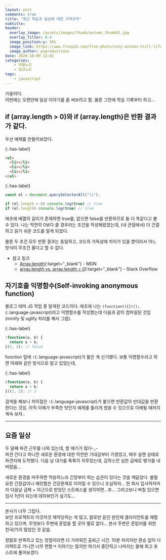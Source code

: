 ```yaml
---
layout: post
comments: true
title: "최근 학습과 일상에 대한 끄적끄적"
subtitle:
header:
  overlay_image: /assets/images/thumb/autumn_thumb01.jpg
  overlay_filter: 0.4
  image_position-y: 56%
  image_link: https://www.freepik.com/free-photo/cozy-autumn-still-life-with-cup-tea_10489106.htm
  image_author: pvproductions
date: 2020-10-09 13:02
categories:
    - 퍼블노트
    - 일상노트
tags:
    - javascript
---
```


가을이다.  
이번에는 오랜만에 일상 이야기를 좀 써보려고 함. 물론 그전에 학습 기록부터 하고...

## if (array.length > 0)와 if (array.length)은 반환 결과가 같다.

우선 예제를 만들어보았다.

{:.has-label}
```html
<ul>
  <li></li>
  <li></li>
  <li></li>
</ul>
```

{:.has-label}
```javascript
const el = document.querySelectorAll("li");

if (el.length > 0) console.log(true) // true
if (el.length) console.log(true) // true
```

애초에 배열의 길이가 존재하면 true를, 없으면 false를 반환하므로 둘 다 똑같다고 볼 수 있다. 나는 막연히 0보다 클 경우라는 조건을 작성해왔었는데, (내 관점에서) 더 간결하고 읽기 쉬운 코드를 알게 되었다.

물론 두 조건 모두 반환 결과는 동일하고, 코드의 가독성에 차이가 있을 뿐이라서 어느 방식이 무조건 옳다고 할 수 없다.

* 참고 링크
  * [Array.length](https://developer.mozilla.org/ko/docs/Web/JavaScript/Reference/Global_Objects/Array/length){:target="_blank"} - MDN
  * [array.length vs. array.length > 0](https://stackoverflow.com/questions/32911424/array-length-vs-array-length-0){:target="_blank"} - Stack Overflow

## 자기호출 익명함수(Self-invoking anonymous function)

블로그 테마 JS 작업 중 알게된 코드이다. 애초에 나는 ```(function(){})();```{:.language-javascript}라고 익명함수를 작성했는데 다음과 같이 컴파일된 것임(minify 및 uglify 처리를 해서 그럼).

{:.has-label}
```javascript
!function(a, b) {
  return a + b;
}(1, 2); // false
```

function 앞에 ```!```{:.language-javascript}가 붙은 게 신기했다. 보통 익명함수라고 하면 아래와 같은 방식으로 알고 있었는데,

{:.has-label}
```javascript
(function(a, b) {
  return a + b;
})(1, 2); // 3
```

검색을 해보니 차이점은 ```!```{:.language-javascript}가 붙으면 반환값의 반대값을 반환한다는 것임. 아직 이해가 부족한 탓인지 예제를 틀리게 썼을 수 있으므로 이해될 때까지 계속 보자..

---

## 요즘 일상

두 달째 파견 근무를 나와 있는데, 할 얘기가 많다-_-  
파견 간다고 하니깐 새로운 환경에 대한 막연한 기대감부터 가졌었고, 매우 설렌 상태로 파견지에 도착했다. 다음 날 대가를 톡톡히 치루었는데, 갑작스런 심한 급체로 병가를 내버렸음...

새로운 환경을 마주하면 적응하느라 긴장부터 하는 습관이 있다는 것을 깨달았다. 불필요한 긴장감이나 예민함은 건강문제로 이어질 수 있으니 조심하자... 현 회사 입사하자마자 다음날 급체 + 야근으로 받았던 스트레스를 생각하면...후... 그러고보니 며칠 있으면 입사 1년이 되는데 데자뷰인가 싶기도...

---

본사가 너무 그립다.  
보안 프로젝트라 이것저것 제약당하는 게 많고, 말로만 듣던 완전체 클라이언트를 체험하고 있으며, 무엇보다 주변에 혼밥을 할 곳이 별로 없다... 본사 주변은 혼밥러를 위한 천국(?)이 많았던 것 같음.

정말로 만족하고 있는 장점이라면 더 가까워진 출퇴근 시간. 10분 차이지만 환승 없이 다이렉트로 가니깐 너무 편함ㅋ 이야기는 많지만 여기서 중단하고 나머지는 올해 회고 포스트에 풀어보겠다.